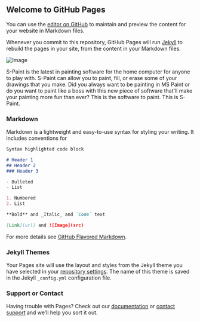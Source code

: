 ## Welcome to GitHub Pages

You can use the [editor on GitHub](https://github.com/Kulmetor43/S-Paint/edit/master/index.md) to maintain and preview the content for your website in Markdown files.

Whenever you commit to this repository, GitHub Pages will run [Jekyll](https://jekyllrb.com/) to rebuild the pages in your site, from the content in your Markdown files.

![Image](http://theswaggmaster.weebly.com/uploads/1/1/5/1/11510798/8059526_orig.png)

S-Paint is the latest in painting software for the home computer for anyone to play with. S-Paint can allow you to paint, fill, or erase some of your drawings that you make. Did you always want to be painting in MS Paint or do you want to paint like a boss with this new piece of software that'll make your painting more fun than ever? This is the software to paint. This is S-Paint.

### Markdown

Markdown is a lightweight and easy-to-use syntax for styling your writing. It includes conventions for

```markdown
Syntax highlighted code block

# Header 1
## Header 2
### Header 3

- Bulleted
- List

1. Numbered
2. List

**Bold** and _Italic_ and `Code` text

[Link](url) and ![Image](src)
```

For more details see [GitHub Flavored Markdown](https://guides.github.com/features/mastering-markdown/).

### Jekyll Themes

Your Pages site will use the layout and styles from the Jekyll theme you have selected in your [repository settings](https://github.com/Kulmetor43/S-Paint/settings). The name of this theme is saved in the Jekyll `_config.yml` configuration file.

### Support or Contact

Having trouble with Pages? Check out our [documentation](https://help.github.com/categories/github-pages-basics/) or [contact support](https://github.com/contact) and we’ll help you sort it out.
